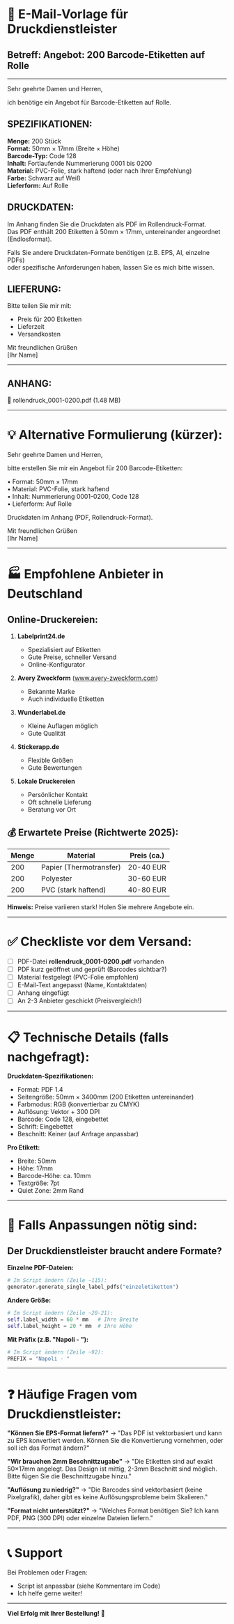 # 📧 E-Mail-Vorlage für Druckdienstleister

## Betreff: Angebot: 200 Barcode-Etiketten auf Rolle

---

Sehr geehrte Damen und Herren,

ich benötige ein Angebot für Barcode-Etiketten auf Rolle.

## SPEZIFIKATIONEN:

**Menge:** 200 Stück  
**Format:** 50mm × 17mm (Breite × Höhe)  
**Barcode-Typ:** Code 128  
**Inhalt:** Fortlaufende Nummerierung 0001 bis 0200  
**Material:** PVC-Folie, stark haftend (oder nach Ihrer Empfehlung)  
**Farbe:** Schwarz auf Weiß  
**Lieferform:** Auf Rolle  

## DRUCKDATEN:

Im Anhang finden Sie die Druckdaten als PDF im Rollendruck-Format.  
Das PDF enthält 200 Etiketten à 50mm × 17mm, untereinander angeordnet (Endlosformat).

Falls Sie andere Druckdaten-Formate benötigen (z.B. EPS, AI, einzelne PDFs)  
oder spezifische Anforderungen haben, lassen Sie es mich bitte wissen.

## LIEFERUNG:

Bitte teilen Sie mir mit:
- Preis für 200 Etiketten
- Lieferzeit
- Versandkosten

Mit freundlichen Grüßen  
[Ihr Name]

---

## ANHANG:
📎 rollendruck_0001-0200.pdf (1.48 MB)

---

# 💡 Alternative Formulierung (kürzer):

Sehr geehrte Damen und Herren,

bitte erstellen Sie mir ein Angebot für 200 Barcode-Etiketten:

• Format: 50mm × 17mm  
• Material: PVC-Folie, stark haftend  
• Inhalt: Nummerierung 0001-0200, Code 128  
• Lieferform: Auf Rolle  

Druckdaten im Anhang (PDF, Rollendruck-Format).

Mit freundlichen Grüßen  
[Ihr Name]

---

# 🏭 Empfohlene Anbieter in Deutschland

## Online-Druckereien:

1. **Labelprint24.de**
   - Spezialisiert auf Etiketten
   - Gute Preise, schneller Versand
   - Online-Konfigurator

2. **Avery Zweckform** (www.avery-zweckform.com)
   - Bekannte Marke
   - Auch individuelle Etiketten

3. **Wunderlabel.de**
   - Kleine Auflagen möglich
   - Gute Qualität

4. **Stickerapp.de**
   - Flexible Größen
   - Gute Bewertungen

5. **Lokale Druckereien**
   - Persönlicher Kontakt
   - Oft schnelle Lieferung
   - Beratung vor Ort

## 💰 Erwartete Preise (Richtwerte 2025):

| Menge | Material | Preis (ca.) |
|-------|----------|-------------|
| 200 | Papier (Thermotransfer) | 20-40 EUR |
| 200 | Polyester | 30-60 EUR |
| 200 | PVC (stark haftend) | 40-80 EUR |

**Hinweis:** Preise variieren stark! Holen Sie mehrere Angebote ein.

---

# ✅ Checkliste vor dem Versand:

- [ ] PDF-Datei **rollendruck_0001-0200.pdf** vorhanden
- [ ] PDF kurz geöffnet und geprüft (Barcodes sichtbar?)
- [ ] Material festgelegt (PVC-Folie empfohlen)
- [ ] E-Mail-Text angepasst (Name, Kontaktdaten)
- [ ] Anhang eingefügt
- [ ] An 2-3 Anbieter geschickt (Preisvergleich!)

---

# 📋 Technische Details (falls nachgefragt):

**Druckdaten-Spezifikationen:**
- Format: PDF 1.4
- Seitengröße: 50mm × 3400mm (200 Etiketten untereinander)
- Farbmodus: RGB (konvertierbar zu CMYK)
- Auflösung: Vektor + 300 DPI
- Barcode: Code 128, eingebettet
- Schrift: Eingebettet
- Beschnitt: Keiner (auf Anfrage anpassbar)

**Pro Etikett:**
- Breite: 50mm
- Höhe: 17mm
- Barcode-Höhe: ca. 10mm
- Textgröße: 7pt
- Quiet Zone: 2mm Rand

---

# 🔧 Falls Anpassungen nötig sind:

## Der Druckdienstleister braucht andere Formate?

**Einzelne PDF-Dateien:**
```python
# Im Script ändern (Zeile ~115):
generator.generate_single_label_pdfs("einzeletiketten")
```

**Andere Größe:**
```python
# Im Script ändern (Zeile ~20-21):
self.label_width = 60 * mm   # Ihre Breite
self.label_height = 20 * mm  # Ihre Höhe
```

**Mit Präfix (z.B. "Napoli - "):**
```python
# Im Script ändern (Zeile ~92):
PREFIX = "Napoli - "
```

---

# ❓ Häufige Fragen vom Druckdienstleister:

**"Können Sie EPS-Format liefern?"**
→ "Das PDF ist vektorbasiert und kann zu EPS konvertiert werden. Können Sie die Konvertierung vornehmen, oder soll ich das Format ändern?"

**"Wir brauchen 2mm Beschnittzugabe"**
→ "Die Etiketten sind auf exakt 50×17mm angelegt. Das Design ist mittig, 2-3mm Beschnitt sind möglich. Bitte fügen Sie die Beschnittzugabe hinzu."

**"Auflösung zu niedrig?"**
→ "Die Barcodes sind vektorbasiert (keine Pixelgrafik), daher gibt es keine Auflösungsprobleme beim Skalieren."

**"Format nicht unterstützt?"**
→ "Welches Format benötigen Sie? Ich kann PDF, PNG (300 DPI) oder einzelne Dateien liefern."

---

# 📞 Support

Bei Problemen oder Fragen:
- Script ist anpassbar (siehe Kommentare im Code)
- Ich helfe gerne weiter!

---

**Viel Erfolg mit Ihrer Bestellung! 🎯**

